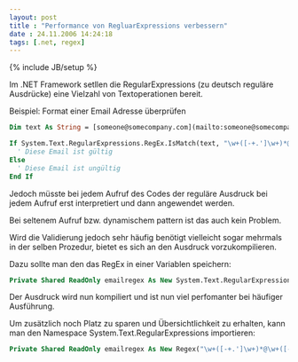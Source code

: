 ```yaml
---
layout: post
title : "Performance von RegluarExpressions verbessern"
date : 24.11.2006 14:24:18
tags: [.net, regex]
---
```

{% include JB/setup %}

Im .NET Framework setllen die RegularExpressions (zu deutsch reguläre Ausdrücke) eine Vielzahl von Textoperationen bereit.

Beispiel: Format einer Email Adresse überprüfen

````vb
Dim text As String = [someone@somecompany.com](mailto:someone@somecompany.com)

If System.Text.RegularExpressions.RegEx.IsMatch(text, "\w+([-+.']\w+)*@\w+([-.]\w+)*\.\w+([-.]\w+)*")  
  ' Diese Email ist gültig  
Else  
  ' Diese Email ist ungültig  
End If
````

Jedoch müsste bei jedem Aufruf des Codes der reguläre Ausdruck bei jedem Aufruf erst interpretiert und dann angewendet werden.

Bei seltenem Aufruf bzw. dynamischem pattern ist das auch kein Problem.

Wird die Validierung jedoch sehr häufig benötigt vielleicht sogar mehrmals in der selben Prozedur, bietet es sich an den Ausdruck vorzukompilieren.

Dazu sollte man den das RegEx in einer Variablen speichern:

````vb
Private Shared ReadOnly emailregex As New System.Text.RegularExpressions.Regex("\w+([-+.']\w+)*@\w+([-.]\w+)*\.\w+([-.]\w+)*", System.Text.RegularExpressions.RegexOptions.Compiled) 
````

Der Ausdruck wird nun kompiliert und ist nun viel perfomanter bei häufiger Ausführung. 

Um zusätzlich noch Platz zu sparen und Übersichtlichkeit zu erhalten, kann man den Namespace System.Text.RegularExpressions importieren: 

````vb
Private Shared ReadOnly emailregex As New Regex("\w+([-+.']\w+)*@\w+([-.]\w+)*\.\w+([-.]\w+)*", RegexOptions.Compiled)
````